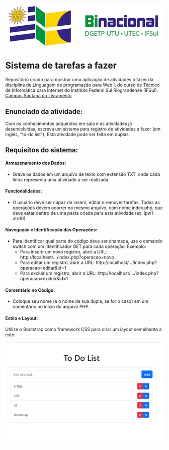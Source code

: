 <p align="center">
    <a href="http://www.santana.ifsul.edu.br/" target="_blank">
    <img src="IFSul-banner.jpg">
    </a>
</p>

# Sistema de tarefas a fazer

Repositório criado para mostrar uma aplicação de atividades a fazer da disciplina de Linguagem de programação para Web I, do curso de Técnico de Informática para Internet do
Instituto Federal Sul Riograndense (IFSul), [Campus Santana do Livramento](http://www.santana.ifsul.edu.br/).


## Enunciado da atividade: 

Com os conhecimentos adquiridos em sala e as atividades já desenvolvidas, escreva um sistema para registro de atividades a fazer (em inglês, "to-do list"). Esta atividade pode ser feita em duplas.

## Requisitos do sistema:

#### Armazenamento dos Dados:

- Grave os dados em um arquivo de texto com extensão TXT, onde cada linha representa uma atividade a ser realizada.

#### Funcionalidades:

- O usuário deve ser capaz de inserir, editar e remover tarefas. Todas as operações devem ocorrer no mesmo arquivo, com nome index.php, que deve estar dentro de uma pasta criada para esta atividade (ex: lpw1-atv10).

#### Navegação e Identificação das Operações:

- Para identificar qual parte do código deve ser chamada, use o comando switch com um identificador GET para cada operação. Exemplo:
  - Para inserir um novo registro, abrir a URL: http://localhost/.../index.php?operacao=novo
  - Para editar um registro, abrir a URL: http://localhost/.../index.php?operacao=editar&id=1
  - Para excluir um registro, abrir a URL: http://localhost/.../index.php?operacao=excluir&id=1

#### Comentário no Código:

- Coloque seu nome (e o nome de sua dupla, se for o caso) em um comentário no início do arquivo PHP.

#### Estilo e Layout:

Utilize o Bootstrap como framework CSS para criar um layout semelhante a este:

<p align="center">
    <img src="todolist.gif">
</p>

